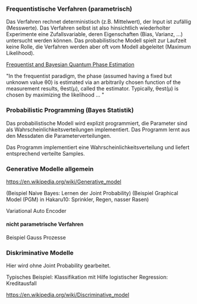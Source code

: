 

### Frequentistische Verfahren (parametrisch) ###

Das Verfahren rechnet deterministisch (z.B. Mittelwert), der Input ist zufällig (Messwerte). 
Das Verfahren selbst ist also hinsichtlich wiederholter Experimente eine Zufallsvariable, deren Eigenschaften (Bias, Varianz, ...) untersucht werden können.
Das probabilistische Modell spielt zur Laufzeit keine Rolle, die Verfahren werden aber oft vom Modell abgeleitet
(Maximum Likelihood).

[Frequentist and Bayesian Quantum Phase Estimation ](https://www.mdpi.com/1099-4300/20/9/628/htm)

"In the frequentist paradigm, the phase (assumed having a fixed but unknown value θ0) is estimated via an arbitrarily chosen function of the measurement results, θest(μ), called the estimator. Typically, θest(μ) is chosen by maximizing the likelihood ... "


### Probabilistic Programming (Bayes Statistik) ###

Das probabilistische Modell wird explizit programmiert, die Parameter sind als Wahrscheinlichkeitsverteilungen implementiert.
Das Programm lernt aus den Messdaten die Parameterverteilungen. 

Das Programm implementiert eine Wahrscheinlichkeitsverteilung und liefert entsprechend verteilte Samples.

### Generative Modelle allgemein ###

https://en.wikipedia.org/wiki/Generative_model

(Beispiel Naive Bayes: Lernen der Joint Probability)
(Beispiel Graphical Model (PGM) in Hakaru10: Sprinkler, Regen, nasser Rasen)

Variational Auto Encoder

#### nicht parametrische Verfahren ####

Beispiel Gauss Prozesse


### Diskriminative Modelle ###

Hier wird ohne Joint Probability gearbeitet. 

Typisches Beispiel: Klassifikation mit Hilfe logistischer Regression: Kreditausfall

https://en.wikipedia.org/wiki/Discriminative_model

